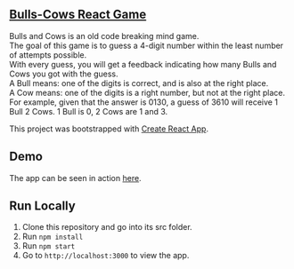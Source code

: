 
[**Bulls-Cows React Game**](https://github.com/rashmiap/bulls-cows-react-game)
-
Bulls and Cows is an old code breaking mind game.<br/>
The goal of this game is to guess a 4-digit number within the least number of attempts possible.<br/>
With every guess, you will get a feedback indicating how many Bulls and Cows you got with the guess.<br/>
A Bull means: one of the digits is correct, and is also at the right place.<br/>
A Cow means: one of the digits is a right number, but not at the right place.<br/>
For example, given that the answer is 0130, a guess of 3610 will receive 1 Bull 2 Cows. 1 Bull is 0, 2 Cows are 1 and 3.<br/>

This project was bootstrapped with [Create React App](https://github.com/facebookincubator/create-react-app).

Demo
-
The app can be seen in action [here](https://bulls-cows-game.surge.sh).

**Run Locally**
-
 1.  Clone this repository and go into its src folder.
 2.  Run  `npm install`
 3.  Run  `npm start`
 4.  Go to  `http://localhost:3000`  to view the app.
